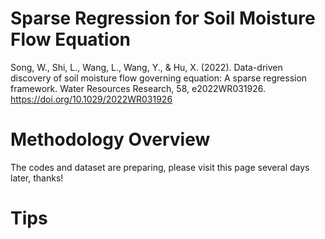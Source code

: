 # Sparse Regression for Soil Moisture Flow Equation


Song, W., Shi, L., Wang, L., Wang, Y., & Hu, X. (2022). Data-driven discovery of soil moisture flow governing equation: A sparse regression framework. Water Resources Research, 58, e2022WR031926. https://doi.org/10.1029/2022WR031926


# Methodology Overview

The codes and dataset are preparing, please visit this page several days later, thanks!

# Tips
